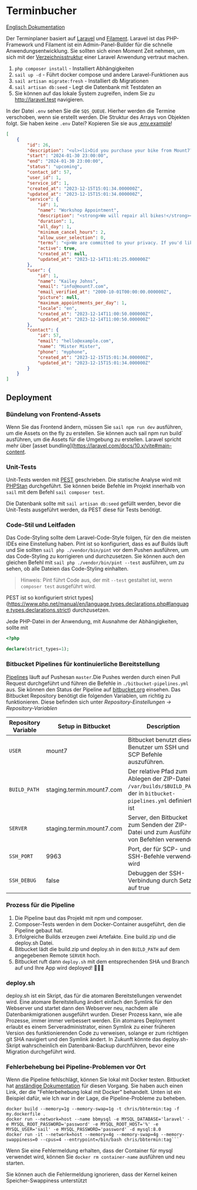 # Terminbucher

[Englisch Dokumentation](./README.md)

Der Terminplaner basiert auf [Laravel](https://laravel.com/docs) und [Filament](https://filamentphp.com/docs).
Laravel ist das PHP-Framework und Filament ist ein Admin-Panel-Builder für die schnelle Anwendungsentwicklung. Sie sollten sich
einen Moment Zeit nehmen, um sich mit der [Verzeichnisstruktur](https://laravel.com/docs/10.x/structure) einer Laravel
Anwendung vertraut machen.

1. `php composer install` - Installiert Abhängigkeiten
2. `sail up -d` - Führt docker compose und andere Laravel-Funktionen aus
3. `sail artisan migrate:fresh` - Installiert db Migrationen
4. `sail artisan db:seed` - Legt die Datenbank mit Testdaten an
5. Sie können auf das lokale System zugreifen, indem Sie zu http://laravel.test navigieren.

In der Datei `.env` sehen Sie die `SQS_QUEUE`. Hierher werden die Termine verschoben, wenn sie erstellt werden. Die
Struktur des Arrays von Objekten folgt. Sie haben keine `.env` Datei? Kopieren Sie sie aus [.env.example](./.env.example)!


```json
[
    {
        "id": 26,
        "description": "<ul><li>Did you purchase your bike from Mount7?</li><ul><li>Yes</li></ul><li>Serial Number</li><ul><li>test</li></ul><li>What is wrong with the bike?</li><ul><li>test</li></ul></ul>",
        "start": "2024-01-30 23:00:00",
        "end": "2024-01-30 23:00:00",
        "status": "upcoming",
        "contact_id": 57,
        "user_id": 1,
        "service_id": 1,
        "created_at": "2023-12-15T15:01:34.000000Z",
        "updated_at": "2023-12-15T15:01:34.000000Z",
        "service": {
            "id": 1,
            "name": "Workshop Appointment",
            "description": "<strong>We will repair all bikes!</strong><p>Except fixies</p>",
            "duration": 1,
            "all_day": 1,
            "minimum_cancel_hours": 2,
            "allow_user_selection": 0,
            "terms": "<p>We are committed to your privacy. If you'd like to read our <a href=\"https://google.com/\"><span style=\"text-decoration: underline;\">privacy policy</span></a> or <a href=\"https://google.com/\"><span style=\"text-decoration: underline;\">terms</span></a> they are linked here.</p>",
            "active": true,
            "created_at": null,
            "updated_at": "2023-12-14T11:01:25.000000Z"
        },
        "user": {
            "id": 1,
            "name": "Kailey Johns",
            "email": "info@mount7.com",
            "email_verified_at": "2000-10-01T00:00:00.000000Z",
            "picture": null,
            "maximum_appointments_per_day": 1,
            "locale": "en",
            "created_at": "2023-12-14T11:00:50.000000Z",
            "updated_at": "2023-12-14T11:00:50.000000Z"
        },
        "contact": {
            "id": 57,
            "email": "hello@example.com",
            "name": "Mister Mister",
            "phone": "myphone",
            "created_at": "2023-12-15T15:01:34.000000Z",
            "updated_at": "2023-12-15T15:01:34.000000Z"
        }
    }
]

```

## Deployment

### Bündelung von Frontend-Assets

Wenn Sie das Frontend ändern, müssen Sie `sail npm run dev` ausführen, um die Assets on the fly zu erstellen. Sie können auch
sail npm run build` ausführen, um die Assets für die Umgebung zu erstellen. Laravel spricht mehr über
[asset bundling](https://laravel.com/docs/10.x/vite#main-content.

### Unit-Tests

Unit-Tests werden mit [PEST](https://pestphp.com/) geschrieben. Die statische Analyse wird mit [PHPStan](https://phpstan.org/) durchgeführt.
Sie können beide Befehle im Projekt innerhalb von `sail` mit dem Befehl `sail composer test`.

Die Datenbank sollte mit `sail artisan db:seed` gefüllt werden, bevor die Unit-Tests ausgeführt werden, da PEST diese für
Tests benötigt.

### Code-Stil und Leitfaden

Das Code-Styling sollte dem Laravel-Code-Style folgen, für den die meisten IDEs eine Einstellung haben. Pint ist so konfiguriert, dass es auf Builds läuft und
Sie sollten `sail php ./vendor/bin/pint` vor dem Pushen ausführen, um das Code-Styling zu korrigieren und durchzusetzen. Sie können auch den gleichen
Befehl mit `sail php ./vendor/bin/pint --test` ausführen, um zu sehen, ob alle Dateien das Code-Styling einhalten.

> Hinweis: Pint führt Code aus, der mit `--test` gestaltet ist, wenn `composer test` ausgeführt wird.

PEST ist so konfiguriert
strict types](https://www.php.net/manual/en/language.types.declarations.php#language.types.declarations.strict) durchzusetzen.

Jede PHP-Datei in der Anwendung, mit Ausnahme der Abhängigkeiten, sollte mit

```php
<?php

declare(strict_types=1);
```

### Bitbucket Pipelines für kontinuierliche Bereitstellung

[Pipelines](https://support.atlassian.com/bitbucket-cloud/docs/use-pipes-in-bitbucket-pipelines/) läuft auf Pushesan `master`.Die Pushes werden durch einen Pull Request durchgeführt und führen die Befehle in `./bitbucket-pipelines.yml` aus. Sie
können den Status der Pipeline auf [bitbucket.org](https://bitbucket.org/mount7freiburg/termin.mount7.com/pipelines) einsehen. Das
Bitbucket Repository benötigt die folgenden Variablen, um richtig zu funktionieren. Diese befinden sich unter
_Repository-Einstellungen -> Repository-Variablen_

| Repository Variable | Setup in Bitbucket        | Description                                                                                                              |
|---------------------|---------------------------|--------------------------------------------------------------------------------------------------------------------------|
| `USER`              | mount7                    | Bitbucket benutzt diesen Benutzer um SSH und SCP Befehle auszuführen.                                                    |
| `BUILD_PATH`        | staging.termin.mount7.com | Der relative Pfad zum Ablegen der ZIP-Datei in `/var/builds/$BUILD_PATH`, der in `bitbucket-pipelines.yml` definiert ist |
| `SERVER`            | staging.termin.mount7.com | Server, den Bitbucket zum Senden der ZIP-Datei und zum Ausführen von Befehlen verwendet                                  |                                
| `SSH_PORT`          | 9963                      | Port, der für SCP- und SSH-Befehle verwendet wird                                                                        |
| `SSH_DEBUG`         | false                     | Debuggen der SSH-Verbindung durch Setzen auf true                                                                        |

### Prozess für die Pipeline

1. Die Pipeline baut das Projekt mit npm und composer.
2. Composer-Tests werden in dem Docker-Container ausgeführt, den die Pipeline gebaut hat.
3. Erfolgreiche Builds erzeugen zwei Artefakte. Eine build.zip und die deploy.sh Datei.
4. Bitbucket lädt die build.zip und deploy.sh in den `BUILD_PATH` auf dem angegebenen Remote `SERVER` hoch.
5. Bitbucket ruft dann `deploy.sh` mit dem entsprechenden SHA und Branch auf und Ihre App wird deployed! 🚀🚀🚀

### deploy.sh

deploy.sh ist ein Skript, das für die atomaren Bereitstellungen verwendet wird. Eine atomare Bereitstellung ändert einfach den Symlink für den
Webserver und startet dann den Webserver neu, nachdem alle Datenbankmigrationen ausgeführt wurden. Dieser Prozess kann, wie alle Prozesse, immer
immer verbessert werden. Ein atomares Deployment erlaubt es einem Serveradministrator, einen Symlink zu einer früheren Version des funktionierenden
Code zu verweisen, solange er zum richtigen git SHA navigiert und den Symlink ändert. In Zukunft könnte das deploy.sh-Skript
wahrscheinlich ein Datenbank-Backup durchführen, bevor eine Migration durchgeführt wird.

### Fehlerbehebung bei Pipeline-Problemen vor Ort

Wenn die Pipeline fehlschlägt, können Sie lokal mit Docker testen. Bitbucket hat
[anständige Dokumentation](https://confluence.atlassian.com/bbkb/troubleshooting-bitbucket-pipelines-1141505226.html)
für diesen Vorgang. Sie haben auch einen Link, der die "Fehlerbehebung lokal mit Docker" behandelt. Unten ist ein Beispiel dafür, wie
Ich war in der Lage, die Pipeline-Probleme zu beheben.

```shell
docker build --memory=1g --memory-swap=1g -t chris/bbtermin:tag -f my.dockerfile .
docker run --network=host --name bbmysql -e MYSQL_DATABASE='laravel' -e MYSQL_ROOT_PASSWORD='password' -e MYSQL_ROOT_HOST='%' -e MYSQL_USER='sail' -e MYSQL_PASSWORD='password' -d mysql:8.0
docker run -it --network=host --memory=4g --memory-swap=4g --memory-swappiness=0 --cpus=4 --entrypoint=/bin/bash chris/bbtermin:tag```
```

Wenn Sie eine Fehlermeldung erhalten, dass der Container für mysql verwendet wird, können Sie `docker rm container-name` ausführen und neu starten. 

Sie können auch die Fehlermeldung ignorieren, dass der Kernel keinen Speicher-Swappiness unterstützt
